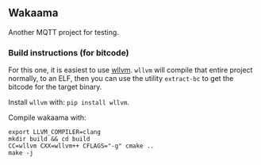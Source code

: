 ## Wakaama

Another MQTT project for testing.

### Build instructions (for bitcode)

For this one, it is easiest to use [wllvm](https://github.com/travitch/whole-program-llvm).
`wllvm` will compile that entire project normally, to an ELF, then you can use the utility `extract-bc` to get the bitcode for the target binary.

Install `wllvm` with: `pip install wllvm`.

Compile wakaama with:
```
export LLVM_COMPILER=clang
mkdir build && cd build
CC=wllvm CXX=wllvm++ CFLAGS="-g" cmake ..
make -j
```
